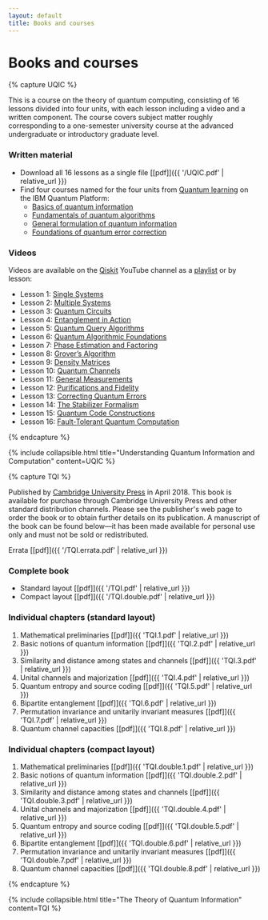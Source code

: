 ```yaml
---
layout: default
title: Books and courses
---
```


# Books and courses

{% capture UQIC %}

This is a course on the theory of quantum computing, consisting of 16 lessons divided into four units, with each lesson including a video and a written component. The course covers subject matter roughly corresponding to a one-semester university course at the advanced undergraduate or introductory graduate level.

### Written material

- Download all 16 lessons as a single file [[pdf]]({{ '/UQIC.pdf' | relative_url }})
- Find four courses named for the four units from [Quantum learning](https://quantum.cloud.ibm.com/learning/en) on the IBM Quantum Platform:
  - [Basics of quantum information](https://quantum.cloud.ibm.com/learning/en/courses/basics-of-quantum-information)
  - [Fundamentals of quantum algorithms](https://quantum.cloud.ibm.com/learning/en/courses/fundamentals-of-quantum-algorithms)
  - [General formulation of quantum information](https://quantum.cloud.ibm.com/learning/en/courses/general-formulation-of-quantum-information)
  - [Foundations of quantum error correction](https://quantum.cloud.ibm.com/learning/en/courses/foundations-of-quantum-error-correction)

### Videos

Videos are available on the [Qiskit](https://www.youtube.com/@qiskit) YouTube channel as a [playlist](https://www.youtube.com/playlist?list=PLOFEBzvs-VvqKKMXX4vbi4EB1uaErFMSO) or by lesson:

- Lesson 1: [Single Systems](https://youtu.be/3-c4xJa7Flk)
- Lesson 2: [Multiple Systems](https://youtu.be/DfZZS8Spe7U)
- Lesson 3: [Quantum Circuits](https://youtu.be/30U2DTfIrOU)
- Lesson 4: [Entanglement in Action](https://youtu.be/GSsElSQgMbU)
- Lesson 5: [Quantum Query Algorithms](https://youtu.be/2wticzHE1vs)
- Lesson 6: [Quantum Algorithmic Foundations](https://youtu.be/2wxxvwRGANQ)
- Lesson 7: [Phase Estimation and Factoring](https://youtu.be/4nT0BTUxhJY)
- Lesson 8: [Grover’s Algorithm](https://youtu.be/hnpjC8WQVrQ)
- Lesson 9: [Density Matrices](https://youtu.be/CeK9ry8G8HQ)
- Lesson 10: [Quantum Channels](https://youtu.be/cMl-xIDSmXI)
- Lesson 11: [General Measurements](https://youtu.be/Xi9YTYzQErY)
- Lesson 12: [Purifications and Fidelity](https://youtu.be/jemWEdnJTnI)
- Lesson 13: [Correcting Quantum Errors](https://youtu.be/OoQSdcKAIZc)
- Lesson 14: [The Stabilizer Formalism](https://youtu.be/3ib2JP_LeIU)
- Lesson 15: [Quantum Code Constructions](https://youtu.be/9TCIOm8gcVQ)
- Lesson 16: [Fault-Tolerant Quantum Computation](https://youtu.be/aeaqXh2XXMk)

{% endcapture %} 

{% include collapsible.html title="Understanding Quantum Information and Computation" content=UQIC %}

{% capture TQI %}

Published by [Cambridge University Press](https://www.cambridge.org/) in April 2018. This book is available for purchase through Cambridge University Press and other standard distribution channels. Please see the publisher's web page to order the book or to obtain further details on its publication. A manuscript of the book can be found below—it has been made available for personal use only and must not be sold or redistributed.

Errata [[pdf]]({{ '/TQI.errata.pdf' | relative_url }})

### Complete book

- Standard layout [[pdf]]({{ '/TQI.pdf' | relative_url }})
- Compact layout [[pdf]]({{ '/TQI.double.pdf' | relative_url }})

### Individual chapters (standard layout)

1. Mathematical preliminaries [[pdf]]({{ 'TQI.1.pdf' | relative_url }})
2. Basic notions of quantum information [[pdf]]({{ 'TQI.2.pdf' | relative_url }})
3. Similarity and distance among states and channels [[pdf]]({{ 'TQI.3.pdf' | relative_url }})
4. Unital channels and majorization [[pdf]]({{ 'TQI.4.pdf' | relative_url }})
5. Quantum entropy and source coding [[pdf]]({{ 'TQI.5.pdf' | relative_url }})
6. Bipartite entanglement [[pdf]]({{ 'TQI.6.pdf' | relative_url }})
7. Permutation invariance and unitarily invariant measures [[pdf]]({{ 'TQI.7.pdf' | relative_url }})
8. Quantum channel capacities [[pdf]]({{ 'TQI.8.pdf' | relative_url }})

### Individual chapters (compact layout)

1. Mathematical preliminaries [[pdf]]({{ 'TQI.double.1.pdf' | relative_url }})
2. Basic notions of quantum information [[pdf]]({{ 'TQI.double.2.pdf' | relative_url }})
3. Similarity and distance among states and channels [[pdf]]({{ 'TQI.double.3.pdf' | relative_url }})
4. Unital channels and majorization [[pdf]]({{ 'TQI.double.4.pdf' | relative_url }})
5. Quantum entropy and source coding [[pdf]]({{ 'TQI.double.5.pdf' | relative_url }})
6. Bipartite entanglement [[pdf]]({{ 'TQI.double.6.pdf' | relative_url }})
7. Permutation invariance and unitarily invariant measures [[pdf]]({{ 'TQI.double.7.pdf' | relative_url }})
8. Quantum channel capacities [[pdf]]({{ 'TQI.double.8.pdf' | relative_url }})

{% endcapture %} 

{% include collapsible.html title="The Theory of Quantum Information" content=TQI %}